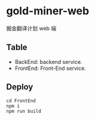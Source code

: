 # gold-miner-web

掘金翻译计划 web 端

## Table

- BackEnd: backend service.
- FrontEnd: Front-End service.

## Deploy

```
cd FrontEnd
npm i
npm run build
```
